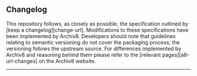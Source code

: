 ## Changelog

This repository follows, as closely as possible, the specification outlined by [keep a changelog][change-url].  Modifications to these specifications have been implemented by Archiv8. Developers should note that guidelines relating to semantic versioning do not cover the packaging process; the versioning follows the upstream source.  For differences implemented by Archiv8 and reasoning behind them please refer to the [relevant pages][a8-url-changes] on the Archiv8 website.

---
